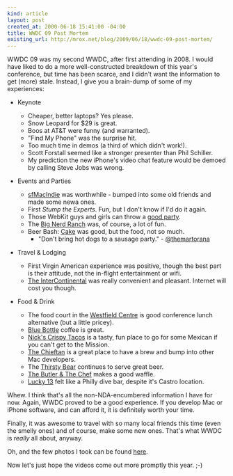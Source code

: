 ```yaml
---
kind: article
layout: post
created_at: 2000-06-18 15:41:00 -04:00
title: WWDC 09 Post Mortem
existing_url: http://mrox.net/blog/2009/06/18/wwdc-09-post-mortem/
---
```


WWDC 09 was my second WWDC, after first attending in 2008.  I would have liked to do a more well-constructed breakdown of this year's conference, but time has been scarce, and I didn't want the information to get (more) stale.  Instead, I give you a brain-dump of some of my experiences:

* Keynote
  * Cheaper, better laptops? Yes please.
  * Snow Leopard for $29 is great.
  * Boos at AT&T were funny (and warranted).
  * "Find My Phone" was the surprise hit.
  * Too much time in demos (a third of which didn't work!).
  * Scott Forstall seemed like a stronger presenter than Phil Schiller.
  * My prediction the new iPhone's video chat feature would be demoed by calling Steve Jobs was wrong.

* Events and Parties
  * [sfMacIndie](http://sfmacindie.com/) was worthwhile - bumped into some old friends and made some newa ones.
  * First *Stump the Experts*. Fun, but I don't know if I'd do it again.
  * Those WebKit guys and girls can throw a [good party](http://webkit.org/blog/63/webkit-open-source-party-at-wwdc/).
  * The [Big Nerd Ranch](http://bignerdranch.com/) was, of course, a lot of fun.
  * Beer Bash: [Cake](http://www.cakemusic.com/) was good, but the food, not so much.
     * "Don't bring hot dogs to a sausage party." - [@themartorana](http://twitter.com/themartorana)

* Travel & Lodging 
  * First Virgin American experience was positive, though the best part is their attitude, not the in-flight entertainment or wifi.
  * [The InterContinental](http://intercontinentalsanfrancisco.com/) was really convenient and pleasant.  Internet will cost you though.

* Food & Drink
  * The food court in the [Westfield Centre](http://maps.google.com/maps?f=q&source=s_q&hl=en&geocode=&q=Westfield+San+Francisco+Centre%E2%80%8E+865+Market+St,+San+Francisco&sll=37.649034,-95.712891&sspn=37.151544,56.601563&ie=UTF8&ll=37.785283,-122.406921&spn=0.009124,0.013819&z=16&iwloc=A) is good conference lunch alternative (but a little pricey).
  * [Blue Bottle](http://www.yelp.com/biz/blue-bottle-coffee-co-san-francisco-7) coffee is great.
  * [Nick's Crispy Tacos](http://www.yelp.com/biz/nicks-crispy-tacos-san-francisco) is a tasty, fun place to go for some Mexican if you can't get to the Mission.
  * [The Chieftan](http://www.yelp.com/biz/the-chieftain-irish-pub-and-restaurant-san-francisco) is a great place to have a brew and bump into other Mac developers.
  * The [Thirsty Bear](http://www.yelp.com/biz/thirsty-bear-brewing-company-san-francisco) continues to serve great beer.
  * [The Butler & The Chef](http://www.yelp.com/biz/the-butler-and-the-chef-bistro-san-francisco) makes a good waffle.
  * [Lucky 13](http://www.yelp.com/biz/lucky-13-san-francisco) felt like a Philly dive bar, despite it's Castro location.

Whew. I think that's all the non-NDA-encumbered information I have for now.  Again, WWDC proved to be a good experience.  If you develop Mac or iPhone software, and can afford it, it is definitely worth your time.  

Finally, it was awesome to travel with so many local friends this time (even the smelly ones) and of course, make some new ones.  That's what WWDC is *really* all about, anyway.

Oh, and the few photos I took can be found [here](http://www.flickr.com/photos/amrox/sets/72157619890481734/).

Now let's just hope the videos come out more promptly this year. ;-)
